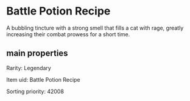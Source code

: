 # Battle Potion Recipe

A bubbling tincture with a strong smell that fills a cat with rage, greatly increasing their combat prowess for a short time.

## main properties

Rarity: Legendary

Item uid: Battle Potion Recipe

Sorting priority: 42008